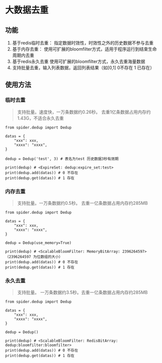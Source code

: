 
# 大数据去重

## 功能

1. 基于redis临时去重：
    指定数据时效性，时效性之外的历史数据不参与去重
2. 基于内存去重：
    使用可扩展的bloomfilter方式，适用于程序运行到结束生命周期内去重
3. 基于redis永久去重
    使用可扩展的bloomfilter方式，永久去重海量数据  
4. 支持批量去重，输入列表数据，返回列表结果（如[0,1] 0不存在 1 已存在） 

## 使用方法

### 临时去重 

> 支持批量。速度快，一万条数据约0.26秒。 去重1亿条数据占用内存约1.43G，不适合永久去重

    from spider.dedup import Dedup
    
    datas = {
        "xxx": xxx,
        "xxxx": "xxxx",
    }
    
    dedup = Dedup('test', 3) # 表名为test 历史数据3秒有效期
    
    print(dedup) # <ExpireSet: dedup:expire_set:test>
    print(dedup.add(datas)) # 0 不存在
    print(dedup.get(datas)) # 1 存在
    
### 内存去重

> 支持批量。一万条数据约0.5秒。 去重一亿条数据占用内存约285MB
   
    from spider.dedup import Dedup

    datas = {
        "xxx": xxx,
        "xxxx": "xxxx",
    }
    
    dedup = Dedup(use_memory=True)
    
    print(dedup) # <ScalableBloomFilter: MemoryBitArray: 2396264597> （2396264597 为位数组的大小）
    print(dedup.add(datas)) # 0 不存在
    print(dedup.get(datas)) # 1 存在
    
### 永久去重

> 支持批量。 一万条数据约3.5秒。去重一亿条数据占用内存约285MB

    from spider.dedup import Dedup

    datas = {
        "xxx": xxx,
        "xxxx": "xxxx",
    }
    
    dedup = Dedup()
    
    print(dedup) # <ScalableBloomFilter: RedisBitArray: dedup:bloomfilter:bloomfilter>
    print(dedup.add(datas)) # 0 不存在
    print(dedup.get(datas)) # 1 存在